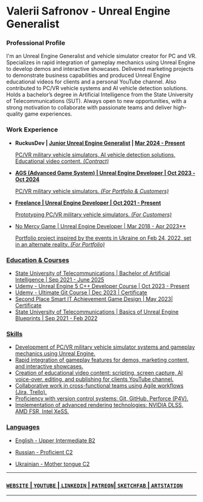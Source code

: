 <!-- ![Header](https://github.com/Nestealiketea/Nestealiketea/blob/master/Images/Header.png) -->

# Valerii Safronov - Unreal Engine Generalist

### Professional Profile
I'm an Unreal Engine Generalist and vehicle simulator creator for PC and VR. Specializes in rapid integration of gameplay mechanics using Unreal Engine to develop demos and interactive showcases. Delivered marketing projects to demonstrate business capabilities and produced Unreal Engine educational videos for clients and a personal YouTube channel. Also contributed to PC/VR vehicle systems and AI vehicle detection solutions. Holds a bachelor’s degree in Artificial Intelligence from the State University of Telecommunications (SUT). Always open to new opportunities, with a strong motivation to collaborate with passionate teams and deliver high-quality game experiences.

### Work Experience

- **RuckusDev</u> | <u>Junior Unreal Engine Generalist</u> | <u>Mar 2024 - Present**

  PC/VR military vehicle simulators, AI vehicle detection solutions, Educational video content. *(Contract)*

- **AGS (Advanced Game System) | Unreal Engine Developer | Oct 2023 - Oct 2024**
  
  PC/VR military vehicle simulators. *(For Portfolio & Customers)*
  
- **Freelance | Unreal Engine Developer | Oct 2021 - Present**

  Prototyping PC/VR military vehicle simulators. *(For Customers)*
  
- [No Mercy Game](https://www.nesteagames.com/home) | Unreal Engine Developer | Mar 2018 - Apr 2023**

  Portfolio project inspired by the events in Ukraine on Feb 24, 2022, set in an alternate reality. *(For Portfolio)*
  
### Education & Courses

- [State University of Telecommunications](https://duikt.edu.ua/ua/427-zagalna-informaciya-kafedra-shtuchnogo-intelektu) | Bachelor of Artificial Intelligence | Sep 2021 - June 2025
- [Udemy - Unreal Engine 5 C++ Developer Course ](https://www.udemy.com/share/101Weu3@L55Z5nPR3hYJSner3wlq1pDUO6vjWWnsOc_hhxjwNkPb9SvcLGoRtxs3MFhovTpISw==/) | Oct 2023 - Present
- [Udemy - Ultimate Git Course](https://www.udemy.com/certificate/UC-e96f1ef0-115f-44b8-9255-c9a3b431e28d/) | Dec 2023 | [Certificate](https://drive.google.com/file/d/1ONZyWZeVAHUbFx5eyW2RVqncBPIg62CZ/view?usp=sharing)
- Second Place Smart IT Achievement Game Design | May 2023| [Certificate](https://drive.google.com/file/d/1iQoJqtUR4nFxLbIROItOF_SEp0JfIM56/view?usp=sharing)
- [State University of Telecommunications](https://duikt.edu.ua/ua/427-zagalna-informaciya-kafedra-shtuchnogo-intelektu) | Basics of Unreal Engine Blueprints | Sep 2021 - Feb 2022

### Skills

- Development of PC/VR military vehicle simulator systems and gameplay mechanics using Unreal Engine.
- Rapid integration of gameplay features for demos, marketing content, and interactive showcases.
- Creation of educational video content: scripting, screen capture, AI voice-over, editing, and publishing for clients YouTube channel.
- Collaborative work in cross-functional teams using Agile workflows (Jira, Trello).
- Proficiency with version control systems: Git, GitHub, Perforce (P4V).
- Implementation of advanced rendering technologies: NVIDIA DLSS, AMD FSR, Intel XeSS.

### Languages

- English - Upper Intermediate B2

- Russian - Proficient C2

- Ukrainian - Mother tongue C2


___

### [`WEBSITE`](https://www.nesteagames.com/home) | [`YOUTUBE`](https://www.youtube.com/@valeriisafronov) | [`LINKEDIN`](https://www.linkedin.com/in/valeriisafronov) | [`PATREON`​](https://www.patreon.com/valeriisafronov) | [`SKETCHFAB`](https://sketchfab.com/valeriisafronov) | [`ARTSTATION`](https://www.artstation.com/valeriisafronov)


___

